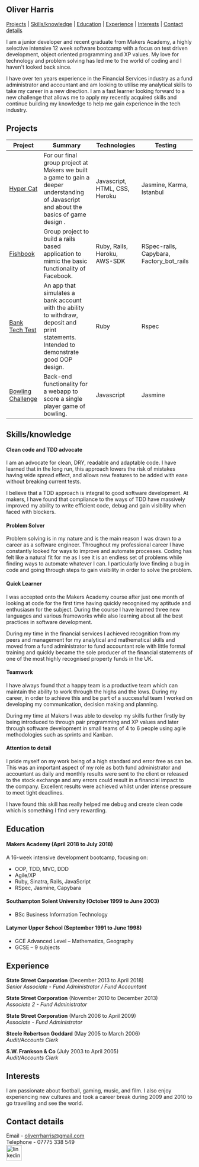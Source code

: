 ## Oliver Harris

[Projects](#projects) | [Skills/knowledge](#skills) | [Education](#education) | [Experience](#experience) |  [Interests](#interests) | [Contact details](#contact)

I am a junior developer and recent graduate from Makers Academy, a highly selective intensive 12 week software bootcamp with a focus on test driven development, object oriented programming and XP values.  My love for technology and problem solving has led me to the world of coding and I haven't looked back since.

I have over ten years experience in the Financial Services industry as a fund administrator and accountant and am looking to utilise my analytical skills to take my career in a new direction.  I am a fast learner looking forward to a new challenge that allows me to apply my recently acquired skills and continue building my knowledge to help me gain experience in the tech industry.

## <a name="projects">Projects</a>

| Project | Summary | Technologies | Testing |
|----------|----------|----------|----------|
| [Hyper Cat](https://github.com/revilo1882/hyper_cat) | For our final group project at Makers we built a game to gain a deeper understanding of Javascript and about the basics of game design . | Javascript, HTML, CSS, Heroku  | Jasmine, Karma, Istanbul |
| [Fishbook](https://github.com/revilo1882/acebook-rails-LAHWF) | Group project to build a rails based application to mimic the basic functionality of Facebook. | Ruby, Rails, Heroku, AWS-SDK  | RSpec-rails, Capybara, Factory_bot_rails |
| [Bank Tech Test](https://github.com/revilo1882/bank_tech_test) | An app that simulates a bank account with the ability to withdraw, deposit and print statements. Intended to demonstrate good OOP design. | Ruby | Rspec  |
| [Bowling Challenge ](https://github.com/revilo1882/bowling-challenge) | Back-end functionality for a webapp to score a single player game of bowling. | Javascript | Jasmine|

## <a name="skills">Skills/knowledge</a>

#### Clean code and TDD advocate

I am an advocate for clean, DRY, readable and adaptable code. I have learned that in the long run, this approach lowers the risk of mistakes having wide spread effect, and allows new features to be added with ease without breaking current tests.

I believe that a TDD approach is integral to good software development. At makers, I have found that compliance to the ways of TDD have massively improved my ability to write efficient code, debug and gain visibility when faced with blockers.

#### Problem Solver

Problem solving is in my nature and is the main reason I was drawn to a career as a software engineer.   Throughout my professional career I have constantly looked for ways to improve and automate processes.  Coding has felt like a natural fit for me as I see it is an endless set of problems while finding ways to automate whatever I can.  I particularly love finding a bug in code and going through steps to gain visibility in order to solve the problem.

#### Quick Learner

I was accepted onto the Makers Academy course after just one month of looking at code for the first time having quickly recognised my aptitude and enthusiasm for the subject.  During the course I have learned three new languages and various frameworks while also learning about all the best practices in software development.

During my time in the financial services I achieved recognition from my peers and management for my analytical and mathematical skills and moved from a fund administrator to fund accountant role with little formal training and quickly became the sole producer of the financial statements of one of the most highly recognised property funds in the UK.  

#### Teamwork

I have always found that a happy team is a productive team which can maintain the ability to work through the highs and the lows.  During my career, in order to achieve this and be part of a successful team I worked on developing my communication, decision making and planning.

During my time at Makers I was able to develop my skills further firstly by being introduced to through pair programming and XP values and later through software development in small teams of 4 to 6 people using agile methodologies such as sprints and Kanban.

#### Attention to detail

I pride myself on my work being of a high standard and error free as can be.  This was an important aspect of my role as both fund administrator and accountant as daily and monthly results were sent to the client or released to the stock exchange and any errors could result in a financial impact to the company.  Excellent results were achieved whilst under intense pressure to meet tight deadlines.

I have found this skill has really helped me debug and create clean code which is something I find very rewarding.

## <a name="education">Education</a>

#### Makers Academy (April 2018 to July 2018)

A 16-week intensive development bootcamp, focusing on:

- OOP, TDD, MVC, DDD
- Agile/XP
- Ruby, Sinatra, Rails, JavaScript
- RSpec, Jasmine, Capybara

#### Southampton Solent University (October 1999 to June 2003)

- BSc Business Information Technology

#### Latymer Upper School (September 1991 to June 1998)

- GCE Advanced Level – Mathematics, Geography
- GCSE – 9 subjects


## <a name="experience">Experience</a>

**State Street Corporation** (December 2013 to April 2018)<br/>
*Senior Associate - Fund Administrator / Fund Accountant*  

**State Street Corporation** (November 2010 to December 2013)<br/>
*Associate 2 - Fund Administrator*  

**State Street Corporation** (March 2006 to April 2009)<br/>
*Associate - Fund Administrator*  

**Steele Robertson Goddard** (May 2005 to March 2006)<br/>
*Audit/Accounts Clerk*  

**S.W. Frankson & Co** (July 2003 to April 2005)<br/>
*Audit/Accounts Clerk*

## <a name="interests">Interests</a>

I am passionate about football, gaming, music, and film.  I also enjoy experiencing new cultures and took a career break during 2009 and 2010 to go travelling and see the world.

## <a name="contact">Contact details</a>

Email - oliverrharris@gmail.com<br/>
Telephone - 07775 338 549<br/>
<a href="https://www.linkedin.com/in/oliver-harris-638a0278/">
<img src="https://www.iconfinder.com/data/icons/free-social-icons/67/linkedin_circle_color-512.png" alt="linkedin" height="42" width="42"></a>
